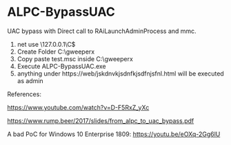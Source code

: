 # ALPC-BypassUAC

UAC bypass with Direct call to RAiLaunchAdminProcess and mmc.

1. net use \\127.0.0.1\C$
2. Create Folder C:\gweeperx
3. Copy paste test.msc inside C:\gweeperx
4. Execute ALPC-BypassUAC.exe
5. anything under https://web/jskdnvkjsdnfkjsdfnjsfnl.html will be executed as admin 


References: 

https://www.youtube.com/watch?v=D-F5RxZ_yXc


https://www.rump.beer/2017/slides/from_alpc_to_uac_bypass.pdf

A bad PoC for Windows 10 Enterprise 1809:
https://youtu.be/eOXq-2Gg6lU
